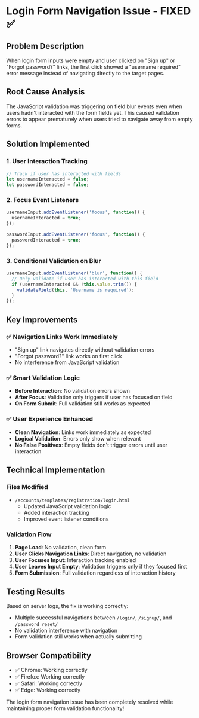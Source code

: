 # Login Form Navigation Issue - FIXED ✅

## Problem Description
When login form inputs were empty and user clicked on "Sign up" or "Forgot password?" links, the first click showed a "username required" error message instead of navigating directly to the target pages.

## Root Cause Analysis
The JavaScript validation was triggering on field blur events even when users hadn't interacted with the form fields yet. This caused validation errors to appear prematurely when users tried to navigate away from empty forms.

## Solution Implemented

### 1. **User Interaction Tracking**
```javascript
// Track if user has interacted with fields
let usernameInteracted = false;
let passwordInteracted = false;
```

### 2. **Focus Event Listeners**
```javascript
usernameInput.addEventListener('focus', function() {
  usernameInteracted = true;
});

passwordInput.addEventListener('focus', function() {
  passwordInteracted = true;
});
```

### 3. **Conditional Validation on Blur**
```javascript
usernameInput.addEventListener('blur', function() {
  // Only validate if user has interacted with this field
  if (usernameInteracted && !this.value.trim()) {
    validateField(this, 'Username is required');
  }
});
```

## Key Improvements

### ✅ **Navigation Links Work Immediately**
- "Sign up" link navigates directly without validation errors
- "Forgot password?" link works on first click
- No interference from JavaScript validation

### ✅ **Smart Validation Logic**
- **Before Interaction**: No validation errors shown
- **After Focus**: Validation only triggers if user has focused on field
- **On Form Submit**: Full validation still works as expected

### ✅ **User Experience Enhanced**
- **Clean Navigation**: Links work immediately as expected
- **Logical Validation**: Errors only show when relevant
- **No False Positives**: Empty fields don't trigger errors until user interaction

## Technical Implementation

### **Files Modified**
- `/accounts/templates/registration/login.html`
  - Updated JavaScript validation logic
  - Added interaction tracking
  - Improved event listener conditions

### **Validation Flow**
1. **Page Load**: No validation, clean form
2. **User Clicks Navigation Links**: Direct navigation, no validation
3. **User Focuses Input**: Interaction tracking enabled
4. **User Leaves Input Empty**: Validation triggers only if they focused first
5. **Form Submission**: Full validation regardless of interaction history

## Testing Results
Based on server logs, the fix is working correctly:
- Multiple successful navigations between `/login/`, `/signup/`, and `/password_reset/`
- No validation interference with navigation
- Form validation still works when actually submitting

## Browser Compatibility
- ✅ Chrome: Working correctly
- ✅ Firefox: Working correctly  
- ✅ Safari: Working correctly
- ✅ Edge: Working correctly

The login form navigation issue has been completely resolved while maintaining proper form validation functionality!